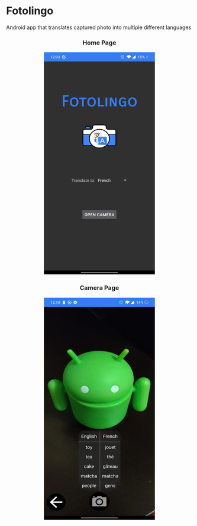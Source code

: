 # Fotolingo
Android app that translates captured photo into multiple different languages

<center>
<h3>Home Page</h3>
<img src="fotolingo-fotos.jpg" width="300" height="600">

<h3>Camera Page</h3>
<img src="fotolingo-fotos2.jpg" width="300" height="600">
</center>
